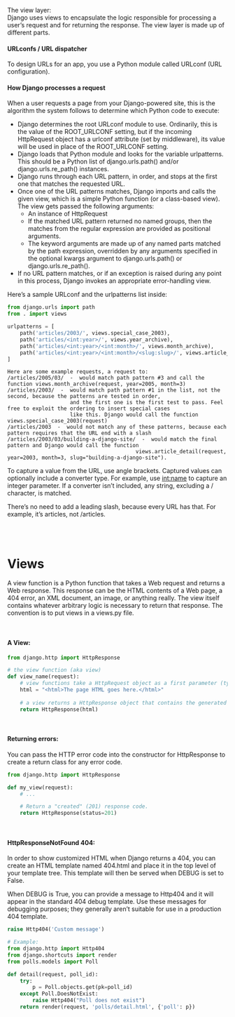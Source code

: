 The view layer:  
Django uses views to encapsulate the logic responsible for processing a user’s request and for returning the response. The view layer is made up of different parts.

#### URLconfs / URL dispatcher
To design URLs for an app, you use a Python module called URLconf (URL configuration).

#### How Django processes a request
When a user requests a page from your Django-powered site, this is the algorithm the system follows to determine which Python code to execute:
- Django determines the root URLconf module to use. Ordinarily, this is the value of the ROOT_URLCONF setting, but if the incoming HttpRequest object has a urlconf attribute (set by middleware), its value will be used in place of the ROOT_URLCONF setting.
- Django loads that Python module and looks for the variable urlpatterns. This should be a Python list of django.urls.path() and/or django.urls.re_path() instances.
- Django runs through each URL pattern, in order, and stops at the first one that matches the requested URL.
- Once one of the URL patterns matches, Django imports and calls the given view, which is a simple Python function (or a class-based view). The view gets passed the following arguments:
    - An instance of HttpRequest
    - If the matched URL pattern returned no named groups, then the matches from the regular expression are provided as positional arguments.
    - The keyword arguments are made up of any named parts matched by the path expression, overridden by any arguments specified in the optional kwargs argument to django.urls.path() or django.urls.re_path().
- If no URL pattern matches, or if an exception is raised during any point in this process, Django invokes an appropriate error-handling view.


Here’s a sample URLconf and the urlpatterns list inside:
```python
from django.urls import path
from . import views

urlpatterns = [
    path('articles/2003/', views.special_case_2003),
    path('articles/<int:year>/', views.year_archive),
    path('articles/<int:year>/<int:month>/', views.month_archive),
    path('articles/<int:year>/<int:month>/<slug:slug>/', views.article_detail),
]
```
```
Here are some example requests, a request to:
/articles/2005/03/  -  would match path pattern #3 and call the function views.month_archive(request, year=2005, month=3)
/articles/2003/  -  would match path pattern #1 in the list, not the second, because the patterns are tested in order,
                    and the first one is the first test to pass. Feel free to exploit the ordering to insert special cases
                    like this. Django would call the function views.special_case_2003(request)
/articles/2003  -  would not match any of these patterns, because each pattern requires that the URL end with a slash
/articles/2003/03/building-a-django-site/  -  would match the final pattern and Django would call the function
                                         views.article_detail(request, year=2003, month=3, slug="building-a-django-site").
```

To capture a value from the URL, use angle brackets. Captured values can optionally include a converter type. For example, use <int:name> to capture an integer parameter. If a converter isn’t included, any string, excluding a / character, is matched.

There’s no need to add a leading slash, because every URL has that. For example, it’s articles, not /articles.




<br>
<br>

# Views
A view function is a Python function that takes a Web request and returns a Web response. This response can be the HTML contents of a Web page, a 404 error, an XML document, an image, or anything really. The view itself contains whatever arbitrary logic is necessary to return that response. The convention is to put views in a views.py file.

<br>

#### A View:
```python
from django.http import HttpResponse

# the view function (aka view)
def view_name(request):
    # view functions take a HttpRequest object as a first parameter (typically named request)
    html = "<html>The page HTML goes here.</html>"
    
    # a view returns a HttpResponse object that contains the generated response
    return HttpResponse(html)
```

<br>

#### Returning errors:
You can pass the HTTP error code into the constructor for HttpResponse to create a return class for any error code.
```python
from django.http import HttpResponse

def my_view(request):
    # ...

    # Return a "created" (201) response code.
    return HttpResponse(status=201)
```

<br>

#### HttpResponseNotFound 404:
In order to show customized HTML when Django returns a 404, you can create an HTML template named 404.html and place it in the top level of your template tree. This template will then be served when DEBUG is set to False.

When DEBUG is True, you can provide a message to Http404 and it will appear in the standard 404 debug template. Use these messages for debugging purposes; they generally aren’t suitable for use in a production 404 template.
```python
raise Http404('Custom message')

# Example:
from django.http import Http404
from django.shortcuts import render
from polls.models import Poll

def detail(request, poll_id):
    try:
        p = Poll.objects.get(pk=poll_id)
    except Poll.DoesNotExist:
        raise Http404("Poll does not exist")
    return render(request, 'polls/detail.html', {'poll': p})
```


